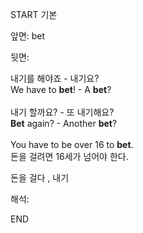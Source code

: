 START
기본

앞면:
bet


뒷면:
<div><div>내기를 해야죠 - 내기요?</div></div><div>We have to <strong>bet</strong>! - A <strong>bet</strong>?<br><br><div><div>내기 할까요? - 또 내기해요?</div></div><div><strong>Bet</strong> again? - Another <strong>bet</strong>?<br><br><div><div><div><div> You have to be over 16 to <b>bet</b>. </div><div>돈을 걸려면 16세가 넘어야 한다.</div></div></div><div><dl><dt>돈을 걸다 , 내기</dt></dl></div></div></div></div>


해석:

END